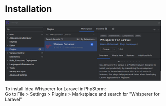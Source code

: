 # Installation

![Installation Guide](./images/installation/phpstrom-plugins-page.png)

To install Idea Whisperer for Laravel in PhpStorm:  
Go to File > Settings > Plugins > Marketplace and search for "Whisperer for Laravel"
